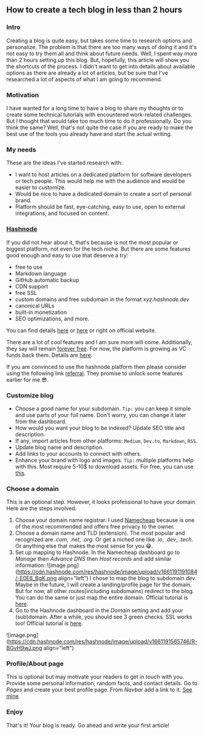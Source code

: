 ## How to create a tech blog in less than 2 hours

### Intro
Creating a blog is quite easy, but takes some time to research options and personalize. The problem is that there are too many ways of doing it and it's not easy to try them all and think about future needs. Well, I spent way more than 2 hours setting up this blog. But, hopefully, this article will show you the shortcuts of the process. I didn't want to get into details about available options as there are already a lot of articles, but be sure that I've researched a lot of aspects of what I am going to recommend.

### Motivation
I have wanted for a long time to have a blog to share my thoughts or to create some technical tutorials with encountered work-related challenges. But I thought that would take too much time to do it professionally. Do you think the same? Well, that's not quite the case if you are ready to make the best use of the tools you already have and start the actual writing. 

### My needs
These are the ideas I've started research with:
- I want to host articles on a dedicated platform for software developers or tech people. This would help me with the audience and would be easier to customize.
- Would be nice to have a dedicated domain to create a sort of personal brand.
- Platform should be fast, eye-catching, easy to use, open to external integrations, and focused on content.

### [Hashnode](https://hashnode.com)
If you did not hear about it, that's because is not the most popular or biggest platform, not even for the tech niche. But there are some features good enough and easy to use that deserve a try: 
- free to use
- Markdown language
- GitHub automatic backup
- CDN support
- free SSL
- custom domains and free subdomain in the format *xyz.hashnode.dev*
- canonical URLs
- built-in monetization
- SEO optimizations, and more.

You can find details [here](https://css-tricks.com/hashnode-a-blogging-platform-for-developers) or [here](https://alexkates.dev/5-hashnode-features-to-level-up-your-blog) or right on official website.

There are a lot of cool features and I am sure more will come. Additionally, they say will remain [forever free](https://hashnode.com/ambassador). For now, the platform is growing as VC funds back them. Details are [here](https://twitter.com/hashnode/status/1428012362137686022?s=20&t=hGfD_V97VaQc0U2aUrUjHw).

If you are convinced to use the hashnode platform then please consider using the following link [referral](https://hashnode.com/@ionuthodina/joinme). They promise to unlock some features earlier for me 😎.

### Customize blog
- Choose a good name for your subdomain. `Tip:` you can keep it simple and use parts of your full name. Don't worry, you can change it later from the dashboard.
- How would you want your blog to be indexed? Update SEO title and description.
- If any, import articles from other platforms: `Medium`, `Dev.to`, `Markdown`, `RSS`.
- Update blog name and description.
- Add links to your accounts to connect with others.
- Enhance your brand with logo and images. `Tip:` multiple platforms help with this. Most require 5-10$ to download assets. For free, you can use [this](https://hatchful.shopify.com). 


### Choose a domain
This is an optional step. However, it looks professional to have your domain. Here are the steps involved.

1. Choose your domain name registrar. I used [Namecheap](https://namecheap.pxf.io/YgaPgJ) because is one of the most recommended and offers free privacy to the owner. 
2. Choose a domain name and TLD (extension). The most popular and recognized are *.com*, *.net*, *.org*. Or get a niched one like *.io*, *.dev*, *.tech*. Or anything else that makes the most sense for you 😁. 
3. Set up mapping to Hashnode. In the Namecheap dashboard go to *Manage* then *Advance DNS* then *Host records* and add similar information:
![image.png](https://cdn.hashnode.com/res/hashnode/image/upload/v1661191191084/-E0E6_BgK.png align="left")
I chose to map the blog to subdomain *dev*. Maybe in the future, I will create a landing/profile page for the domain. But for now, all other routes(including subdomains) redirect to the blog. You can do the same or just map the entire domain. Official tutorial is [here](https://support.hashnode.com/docs/mapping-namecheap).
4. Go to the Hashnode dashboard in the *Domain* setting and add your (sub)domain. After a while, you should see 3 green checks. SSL works too! Official tutorial is [here](https://support.hashnode.com/docs/mapping-domain).

![image.png](https://cdn.hashnode.com/res/hashnode/image/upload/v1661191565746/R-BGvH9wJ.png align="left")

### Profile/About page
This is optional but may motivate your readers to get in touch with you. Provide some personal information, random facts, and contact details.
Go to *Pages* and create your best profile page. From *Navbar* add a link to it. [See mine](https://dev.hodina.net/about).

### Enjoy
That's it! Your blog is ready. Go ahead and write your first article!




